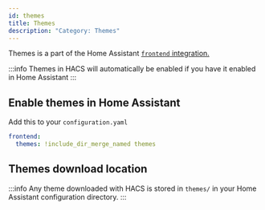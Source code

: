 ```yaml
---
id: themes
title: Themes
description: "Category: Themes"
---
```


Themes is a part of the Home Assistant [`frontend` integration.](https://www.home-assistant.io/integrations/frontend/)

:::info
Themes in HACS will automatically be enabled if you have it enabled in Home Assistant
:::

## Enable themes in Home Assistant

Add this to your `configuration.yaml`

```yaml
frontend:
  themes: !include_dir_merge_named themes
```

## Themes download location

:::info
Any theme downloaded with HACS is stored in `themes/` in your Home Assistant configuration directory.
:::
